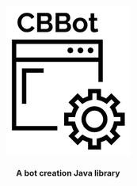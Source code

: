 <!-- PROJECT LOGO -->
<br />
<p align="center">
  <img src="logo.png" alt="Logo">

  <h3 align="center">A bot creation Java library</h3>
</p>
